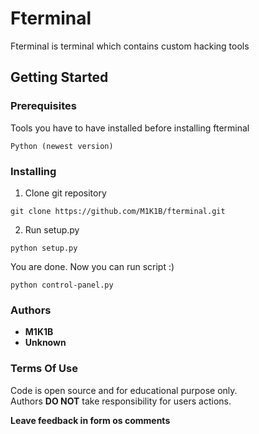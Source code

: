 # Fterminal

Fterminal is terminal which contains custom hacking tools

## Getting Started

### Prerequisites

Tools you have to have installed before installing fterminal

```
Python (newest version)
```

### Installing

1) Clone git repository

```
git clone https://github.com/M1K1B/fterminal.git
```

2) Run setup.py

```
python setup.py
```

You are done. Now you can run script :)

```
python control-panel.py
```

### Authors

* **M1K1B**
* **Unknown**

### Terms Of Use

Code is open source and for educational purpose only.  
Authors **DO NOT** take responsibility for users actions.


**Leave feedback in form os comments**

